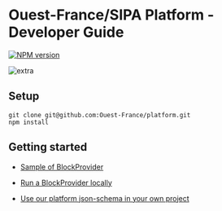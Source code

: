 # Ouest-France/SIPA Platform - Developer Guide

[![NPM version](https://img.shields.io/npm/v/@ouest-france/core.svg)](http://badge.fury.io/js/@ouest-france/schemas)

<!-- @todo add "get help on slack" link here -->

![extra](https://img.shields.io/badge/actively%20maintained-yes-ff69b4.svg?)

## Setup

```
git clone git@github.com:Ouest-France/platform.git
npm install
```

## Getting started

<!-- * [What a BlockProvider is? How it works?](/packages/blockprovider-example) -->

* [Sample of BlockProvider](/packages/blockprovider-example)
* [Run a BlockProvider locally](/packages/blockprovider-runner)
  <!-- * [Validate your BlockProviderConfig and BlockJSON](/packages/validator-server) -->
* [Use our platform json-schema in your own project](/packages/schemas)

  <!-- * [Validate BlockProvider output](/packages/blockprovider-validator) -->
